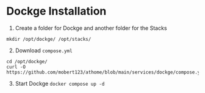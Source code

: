 # Dockge Installation

1. Create a folder for Dockge and another folder for the Stacks
```
mkdir /opt/dockge/ /opt/stacks/
```
2. Download `compose.yml` 
```
cd /opt/dockge/
curl -O https://github.com/mobert123/athome/blob/main/services/dockge/compose.yml
```
3. Start Dockge `docker compose up -d`